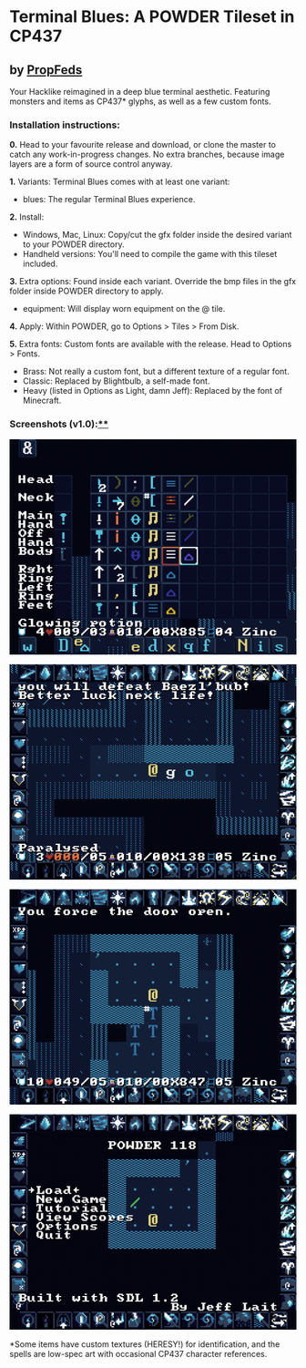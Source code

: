 # Terminal Blues: A POWDER Tileset in CP437

## by [PropFeds](https://deviantart.com/propfeds)
Your Hacklike reimagined in a deep blue terminal aesthetic. Featuring monsters and items as CP437* glyphs, as well as a few custom fonts.

### Installation instructions:
**0.** Head to your favourite release and download, or clone the master to catch any work-in-progress changes. No extra branches, because image layers are a form of source control anyway.

**1.** Variants: Terminal Blues comes with at least one variant:
- blues: The regular Terminal Blues experience.

**2.** Install:
- Windows, Mac, Linux: Copy/cut the gfx folder inside the desired variant to your POWDER directory.
- Handheld versions: You'll need to compile the game with this tileset included.

**3.** Extra options: Found inside each variant. Override the bmp files in the gfx folder inside POWDER directory to apply.
- equipment: Will display worn equipment on the @ tile.

**4.** Apply: Within POWDER, go to Options > Tiles > From Disk.

**5.** Extra fonts: Custom fonts are available with the release. Head to Options > Fonts.
- Brass: Not really a custom font, but a different texture of a regular font.
- Classic: Replaced by Blightbulb, a self-made font.
- Heavy (listed in Options as Light, damn Jeff): Replaced by the font of Minecraft.

### Screenshots (v1.0):[**](extras/images/screenshots/note.txt)
![Screenshot 1](extras/images/screenshots/screenshot1.png)

![Screenshot 2](extras/images/screenshots/screenshot2.png)

![Screenshot 3](extras/images/screenshots/screenshot3.png)

![Screenshot 4](extras/images/screenshots/screenshot4.png)

*Some items have custom textures (HERESY!) for identification, and the spells are low-spec art with occasional CP437 character references.
